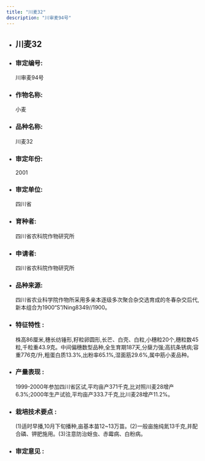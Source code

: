 ```yaml
---
title: "川麦32"
description: "川审麦94号"
---
```

* ## 川麦32
* ###  审定编号:  
   川审麦94号

*  ### 作物名称:  
   小麦

*   ###  品种名称: 
    川麦32

*   ### 审定年份: 
    2001

*   ### 审定单位:  
    四川省

*   ### 育种者:  
    四川省农科院作物研究所

*   ### 申请者:  
    四川省农科院作物研究所

*   ### 品种来源:  
    四川省农业科学院作物所采用多亲本逐级多次聚合杂交选育成的冬春杂交后代,新本组合为1900“S”/Ning8349//1900。

*   ### 特征特性 : 
    株高86厘米,穗长纺锤形,籽粒卵圆形,长芒、白壳、白粒,小穗粒20个,穗粒数45粒,千粒重43.9克。中间偏穗数型品种,全生育期187天,分蘖力强;高抗条锈病;容重776克/升,粗蛋白质13.3%,出粉率65.1%,湿面筋29.6%,属中筋小麦品种。

*   ### 产量表现 : 
    1999-2000年参加四川省区试,平均亩产371千克,比对照川麦28增产6.3%;2000年生产试验,平均亩产333.7千克,比川麦28增产11.2%。

*   ### 栽培技术要点 : 
    (1)适时早播,10月下旬播种,亩基本苗12~13万苗。(2)一般亩施纯氮13千克,并配合磷、钾肥施用。(3)注意防治蚜虫、赤霉病、白粉病。

*   ### 审定意见 : 
    
